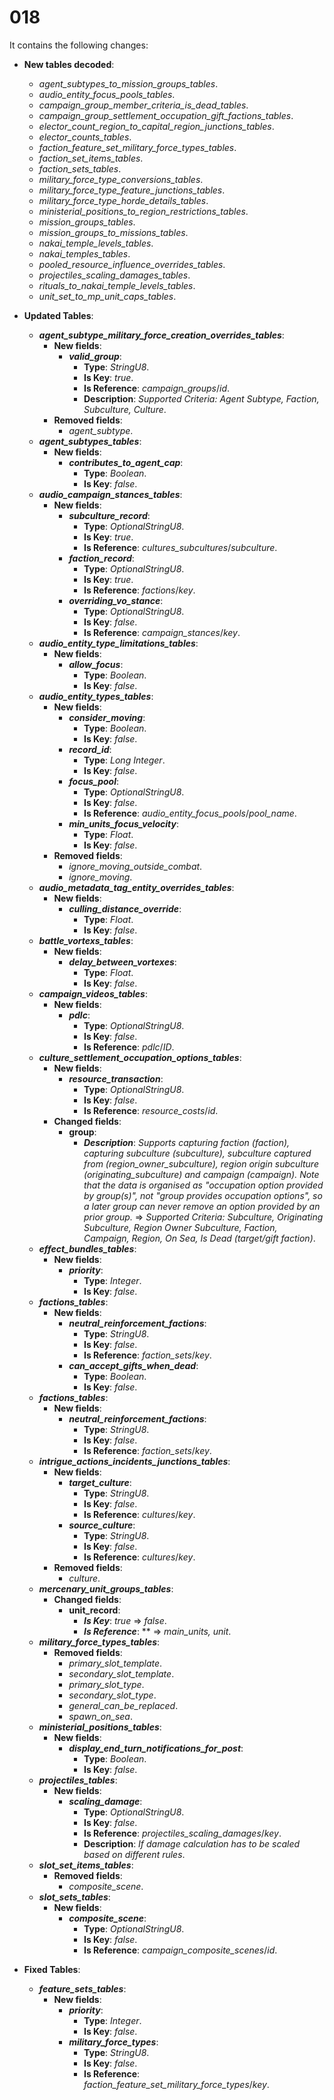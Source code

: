 # 018

It contains the following changes:

- **New tables decoded**:
  - *agent_subtypes_to_mission_groups_tables*.
  - *audio_entity_focus_pools_tables*.
  - *campaign_group_member_criteria_is_dead_tables*.
  - *campaign_group_settlement_occupation_gift_factions_tables*.
  - *elector_count_region_to_capital_region_junctions_tables*.
  - *elector_counts_tables*.
  - *faction_feature_set_military_force_types_tables*.
  - *faction_set_items_tables*.
  - *faction_sets_tables*.
  - *military_force_type_conversions_tables*.
  - *military_force_type_feature_junctions_tables*.
  - *military_force_type_horde_details_tables*.
  - *ministerial_positions_to_region_restrictions_tables*.
  - *mission_groups_tables*.
  - *mission_groups_to_missions_tables*.
  - *nakai_temple_levels_tables*.
  - *nakai_temples_tables*.
  - *pooled_resource_influence_overrides_tables*.
  - *projectiles_scaling_damages_tables*.
  - *rituals_to_nakai_temple_levels_tables*.
  - *unit_set_to_mp_unit_caps_tables*.

- **Updated Tables**:
  - ***agent_subtype_military_force_creation_overrides_tables***:
    - **New fields**:
      - ***valid_group***:
        - **Type**: *StringU8*.
        - **Is Key**: *true*.
        - **Is Reference**: *campaign_groups*/*id*.
        - **Description**: *Supported Criteria: Agent Subtype, Faction, Subculture, Culture*.
    - **Removed fields**:
      - *agent_subtype*.
  - ***agent_subtypes_tables***:
    - **New fields**:
      - ***contributes_to_agent_cap***:
        - **Type**: *Boolean*.
        - **Is Key**: *false*.
  - ***audio_campaign_stances_tables***:
    - **New fields**:
      - ***subculture_record***:
        - **Type**: *OptionalStringU8*.
        - **Is Key**: *true*.
        - **Is Reference**: *cultures_subcultures*/*subculture*.
      - ***faction_record***:
        - **Type**: *OptionalStringU8*.
        - **Is Key**: *true*.
        - **Is Reference**: *factions*/*key*.
      - ***overriding_vo_stance***:
        - **Type**: *OptionalStringU8*.
        - **Is Key**: *false*.
        - **Is Reference**: *campaign_stances*/*key*.
  - ***audio_entity_type_limitations_tables***:
    - **New fields**:
      - ***allow_focus***:
        - **Type**: *Boolean*.
        - **Is Key**: *false*.
  - ***audio_entity_types_tables***:
    - **New fields**:
      - ***consider_moving***:
        - **Type**: *Boolean*.
        - **Is Key**: *false*.
      - ***record_id***:
        - **Type**: *Long Integer*.
        - **Is Key**: *false*.
      - ***focus_pool***:
        - **Type**: *OptionalStringU8*.
        - **Is Key**: *false*.
        - **Is Reference**: *audio_entity_focus_pools*/*pool_name*.
      - ***min_units_focus_velocity***:
        - **Type**: *Float*.
        - **Is Key**: *false*.
    - **Removed fields**:
      - *ignore_moving_outside_combat*.
      - *ignore_moving*.
  - ***audio_metadata_tag_entity_overrides_tables***:
    - **New fields**:
      - ***culling_distance_override***:
        - **Type**: *Float*.
        - **Is Key**: *false*.
  - ***battle_vortexs_tables***:
    - **New fields**:
      - ***delay_between_vortexes***:
        - **Type**: *Float*.
        - **Is Key**: *false*.
  - ***campaign_videos_tables***:
    - **New fields**:
      - ***pdlc***:
        - **Type**: *OptionalStringU8*.
        - **Is Key**: *false*.
        - **Is Reference**: *pdlc*/*ID*.
  - ***culture_settlement_occupation_options_tables***:
    - **New fields**:
      - ***resource_transaction***:
        - **Type**: *OptionalStringU8*.
        - **Is Key**: *false*.
        - **Is Reference**: *resource_costs*/*id*.
    - **Changed fields**:
      - **group**:
        - ***Description***: *Supports capturing faction (faction), capturing subculture (subculture), subculture captured from (region_owner_subculture), region origin subculture (originating_subculture) and campaign (campaign). Note that the data is organised as "occupation option provided by group(s)", not "group provides occupation options", so a later group can never remove an option provided by an prior group.* => *Supported Criteria: Subculture, Originating Subculture, Region Owner Subculture, Faction, Campaign, Region, On Sea, Is Dead (target/gift faction)*.
  - ***effect_bundles_tables***:
    - **New fields**:
      - ***priority***:
        - **Type**: *Integer*.
        - **Is Key**: *false*.
  - ***factions_tables***:
    - **New fields**:
      - ***neutral_reinforcement_factions***:
        - **Type**: *StringU8*.
        - **Is Key**: *false*.
        - **Is Reference**: *faction_sets*/*key*.
      - ***can_accept_gifts_when_dead***:
        - **Type**: *Boolean*.
        - **Is Key**: *false*.
  - ***factions_tables***:
    - **New fields**:
      - ***neutral_reinforcement_factions***:
        - **Type**: *StringU8*.
        - **Is Key**: *false*.
        - **Is Reference**: *faction_sets*/*key*.
  - ***intrigue_actions_incidents_junctions_tables***:
    - **New fields**:
      - ***target_culture***:
        - **Type**: *StringU8*.
        - **Is Key**: *false*.
        - **Is Reference**: *cultures*/*key*.
      - ***source_culture***:
        - **Type**: *StringU8*.
        - **Is Key**: *false*.
        - **Is Reference**: *cultures*/*key*.
    - **Removed fields**:
      - *culture*.
  - ***mercenary_unit_groups_tables***:
    - **Changed fields**:
      - **unit_record**:
        - ***Is Key***: *true* => *false*.
        - ***Is Reference***: ** => *main_units, unit*.
  - ***military_force_types_tables***:
    - **Removed fields**:
      - *primary_slot_template*.
      - *secondary_slot_template*.
      - *primary_slot_type*.
      - *secondary_slot_type*.
      - *general_can_be_replaced*.
      - *spawn_on_sea*.
  - ***ministerial_positions_tables***:
    - **New fields**:
      - ***display_end_turn_notifications_for_post***:
        - **Type**: *Boolean*.
        - **Is Key**: *false*.
  - ***projectiles_tables***:
    - **New fields**:
      - ***scaling_damage***:
        - **Type**: *OptionalStringU8*.
        - **Is Key**: *false*.
        - **Is Reference**: *projectiles_scaling_damages*/*key*.
        - **Description**: *If damage calculation has to be scaled based on different rules*.
  - ***slot_set_items_tables***:
    - **Removed fields**:
      - *composite_scene*.
  - ***slot_sets_tables***:
    - **New fields**:
      - ***composite_scene***:
        - **Type**: *OptionalStringU8*.
        - **Is Key**: *false*.
        - **Is Reference**: *campaign_composite_scenes*/*id*.

- **Fixed Tables**:
  - ***feature_sets_tables***:
    - **New fields**:
      - ***priority***:
        - **Type**: *Integer*.
        - **Is Key**: *false*.
      - ***military_force_types***:
        - **Type**: *StringU8*.
        - **Is Key**: *false*.
        - **Is Reference**: *faction_feature_set_military_force_types*/*key*.

